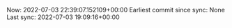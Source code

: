 Now: 2022-07-03 22:39:07.152109+00:00 Earliest commit since sync: None Last sync: 2022-07-03 19:09:16+00:00
